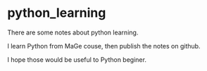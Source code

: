 # python_learning
There are some notes about python learning.

I learn Python from MaGe couse, then publish the notes on github.

I hope those would be useful to Python beginer.

